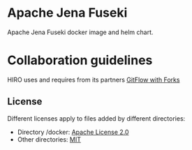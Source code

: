 # Apache Jena Fuseki
Apache Jena Fuseki docker image and helm chart.

# Collaboration guidelines
HIRO uses and requires from its partners [GitFlow with Forks](https://hirodevops.notion.site/GitFlow-with-Forks-3b737784e4fc40eaa007f04aed49bb2e?pvs=4)

## License
Different licenses apply to files added by different directories:
* Directory /docker: [Apache License 2.0](https://choosealicense.com/licenses/apache-2.0/)
* Other directories: [MIT](https://choosealicense.com/licenses/mit/)
